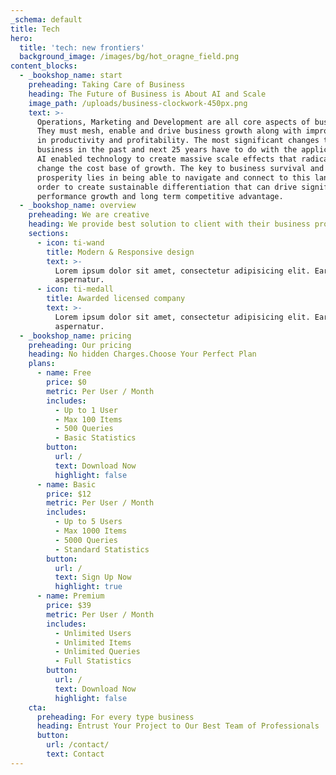 ```yaml
---
_schema: default
title: Tech
hero:
  title: 'tech: new frontiers'
  background_image: /images/bg/hot_oragne_field.png
content_blocks:
  - _bookshop_name: start
    preheading: Taking Care of Business
    heading: The Future of Business is About AI and Scale
    image_path: /uploads/business-clockwork-450px.png
    text: >-
      Operations, Marketing and Development are all core aspects of business. 
      They must mesh, enable and drive business growth along with improvements
      in productivity and profitability. The most significant changes to
      business in the past and next 25 years have to do with the application of
      AI enabled technology to create massive scale effects that radically
      change the cost base of growth. The key to business survival and
      prosperity lies in being able to navigate and connect to this landscape in
      order to create sustainable differentiation that can drive significant
      performance growth and long term competitive advantage.
  - _bookshop_name: overview
    preheading: We are creative
    heading: We provide best solution to client with their business problem
    sections:
      - icon: ti-wand
        title: Modern & Responsive design
        text: >-
          Lorem ipsum dolor sit amet, consectetur adipisicing elit. Earum,
          aspernatur.
      - icon: ti-medall
        title: Awarded licensed company
        text: >-
          Lorem ipsum dolor sit amet, consectetur adipisicing elit. Earum,
          aspernatur.
  - _bookshop_name: pricing
    preheading: Our pricing
    heading: No hidden Charges.Choose Your Perfect Plan
    plans:
      - name: Free
        price: $0
        metric: Per User / Month
        includes:
          - Up to 1 User
          - Max 100 Items
          - 500 Queries
          - Basic Statistics
        button:
          url: /
          text: Download Now
          highlight: false
      - name: Basic
        price: $12
        metric: Per User / Month
        includes:
          - Up to 5 Users
          - Max 1000 Items
          - 5000 Queries
          - Standard Statistics
        button:
          url: /
          text: Sign Up Now
          highlight: true
      - name: Premium
        price: $39
        metric: Per User / Month
        includes:
          - Unlimited Users
          - Unlimited Items
          - Unlimited Queries
          - Full Statistics
        button:
          url: /
          text: Download Now
          highlight: false
    cta:
      preheading: For every type business
      heading: Entrust Your Project to Our Best Team of Professionals
      button:
        url: /contact/
        text: Contact
---
```


